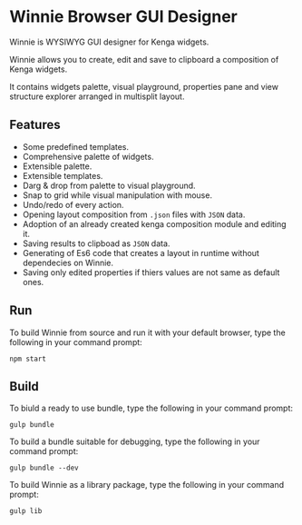 # Winnie Browser GUI Designer
Winnie is WYSIWYG GUI designer for Kenga widgets.

Winnie allows you to create, edit and save to clipboard a composition of Kenga widgets.

It contains widgets palette, visual playground, properties pane and view structure explorer arranged in multisplit layout.

## Features
* Some predefined templates.
* Comprehensive palette of widgets.
* Extensible palette.
* Extensible templates.
* Darg & drop from palette to visual playground.
* Snap to grid while visual manipulation with mouse.
* Undo/redo of every action.
* Opening layout composition from `.json` files with `JSON` data.
* Adoption of an already created kenga composition module and editing it.
* Saving results to clipboad as `JSON` data.
* Generating of Es6 code that creates a layout in runtime without dependecies on Winnie.
* Saving only edited properties if thiers values are not same as default ones.

## Run
To build Winnie from source and run it with your default browser, type the following in your command prompt:
```
npm start
```

## Build
To biuld a ready to use bundle, type the following in your command prompt:
```
gulp bundle
```
To build a bundle suitable for debugging, type the following in your command prompt:
```
gulp bundle --dev
```
To build Winnie as a library package, type the following in your command prompt:
```
gulp lib
```

